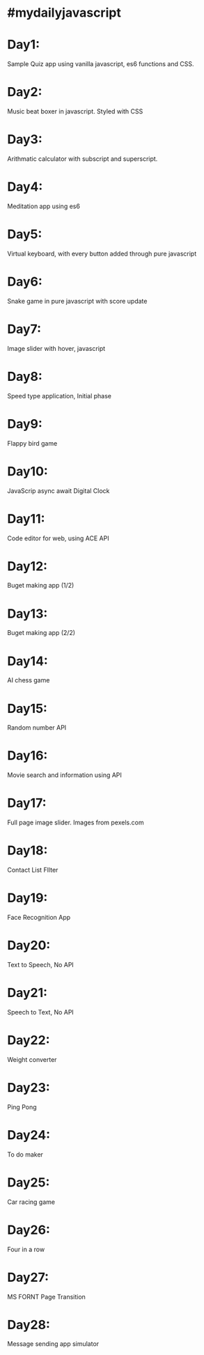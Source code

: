# #mydailyjavascript

# Day1:
Sample Quiz app using vanilla javascript, es6 functions and CSS.

# Day2:
Music beat boxer in javascript. Styled with CSS

# Day3:
Arithmatic calculator with subscript and superscript.

# Day4:
Meditation app using es6

# Day5:
Virtual keyboard, with every button added through pure javascript

# Day6:
Snake game in pure javascript with score update

# Day7:
Image slider with hover, javascript

# Day8:
Speed type application, Initial phase

# Day9:
Flappy bird game

# Day10:
JavaScrip async await Digital Clock

# Day11:
Code editor for web, using ACE API

# Day12:
Buget making app (1/2)

# Day13:
Buget making app (2/2)

# Day14:
AI chess game

# Day15:
Random number API

# Day16:
Movie search and information using API

# Day17:
Full page image slider. Images from pexels.com

# Day18:
Contact List FIlter

# Day19:
Face Recognition App

# Day20:
Text to Speech, No API

# Day21:
Speech to Text, No API

# Day22:
Weight converter

# Day23:
Ping Pong

# Day24:
To do maker

# Day25:
Car racing game

# Day26:
Four in a row

# Day27:
MS FORNT Page Transition

# Day28:
Message sending app simulator
